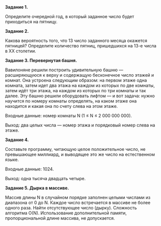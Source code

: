 **Задание 1.**

Определите очередной год, в который заданное число будет приходиться на пятницу.


**Задание 2.**

Какова вероятность того, что 13 число заданного месяца окажется пятницей? Определите количество пятниц, пришедшихся на 13-е числа в XX столетии.


**Задание 3. Перевернутая башня.** 

Вавилоняне решили построить удивительную башню — расширяющуюся к верху и содержащую бесконечное число этажей и комнат. Она устроена следующим 
образом: на первом этаже одна комната, затем идет два этажа на каждом из которых по две комнаты, затем идёт три этажа, на каждом из которых по
три комнаты и так далее. Эту башню решили оборудовать лифтом — и вот задача: нужно научится по номеру комнаты определять, на каком этаже она 
находится и какая она по счету слева на этом этаже.

Входные данные: номер комнаты N (1 ≤ N ≤ 2 000 000 000).

Выход: два целых числа — номер этажа и порядковый номер слева на этаже.


**Задание 4.**

Составьте программу, читающую целое положительное число, не превышающее миллиард, и выводящее это же число на естественном языке.

Входные данные: 1024.

Выход: одна тысяча двадцать четыре.


**Задание 5. Дырка в массиве.** 

Массив длины N в случайном порядке заполнен целыми числами из диапазона от 0 до N. Каждое число встречается в массиве не более одного раза. Найти 
отсутствующее число (дырку). Сложность алгоритма O(N). Использование дополнительной памяти, пропорциональной длине массива, не допускается.



